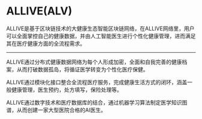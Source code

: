 # ALLIVE(ALV)

ALLIVE是基于区块链技术的大健康生态智能区块链网络，在ALLIVE网络里，用户可以全面掌控自己的健康数据，并由人工智能医生进行个性化健康管理，进而满足其在医疗健康方面的全流程需求。

---

ALLIVE通过分布式健康数据网络为每个人形成加密，全面和自我完善的健康档案，从而打破数据孤岛，将循证医学转变为个性化医疗保健。

ALLIVE通过模块化接口整合全流程医疗服务，完成健康生活方式的闭环，涵盖一般健康管理，医生预约，处方填写，保险处理等。

ALLIVE通过数字技术和医疗数据库的结合，通过机器学习算法制定医学知识图谱，从而创建一家大型医院合格的AI医生。
